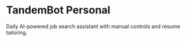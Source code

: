 # TandemBot Personal

Daily AI-powered job search assistant with manual controls and resume tailoring.